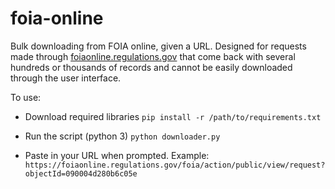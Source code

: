 # foia-online
Bulk downloading from FOIA online, given a URL. Designed for requests made through [foiaonline.regulations.gov](foiaonline.regulations.gov) that come back with several hundreds or thousands of records and cannot be easily downloaded through the user interface.

To use: 

* Download required libraries
```pip install -r /path/to/requirements.txt```

* Run the script (python 3)
```python downloader.py```

* Paste in your URL when prompted. Example: ```https://foiaonline.regulations.gov/foia/action/public/view/request?objectId=090004d280b6c05e```
